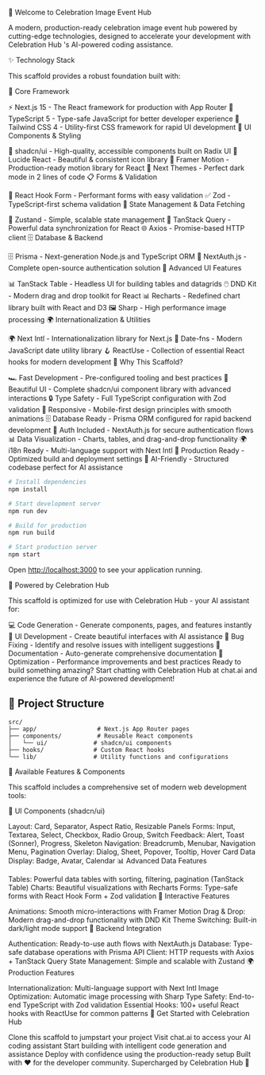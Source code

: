 🚀 Welcome to Celebration Image Event Hub

A modern, production-ready celebration image event hub powered by cutting-edge technologies, designed to accelerate your development with Celebration Hub 's AI-powered coding assistance.

✨ Technology Stack

This scaffold provides a robust foundation built with:

🎯 Core Framework

 ⚡ Next.js 15 - The React framework for production with App Router
 📘 TypeScript 5 - Type-safe JavaScript for better developer experience
 🎨 Tailwind CSS 4 - Utility-first CSS framework for rapid UI development
 🧩 UI Components & Styling

 🧩 shadcn/ui - High-quality, accessible components built on Radix UI
 🎯 Lucide React - Beautiful & consistent icon library
 🌈 Framer Motion - Production-ready motion library for React
 🎨 Next Themes - Perfect dark mode in 2 lines of code
 📋 Forms & Validation

 🎣 React Hook Form - Performant forms with easy validation
 ✅ Zod - TypeScript-first schema validation
 🔄 State Management & Data Fetching

 🐻 Zustand - Simple, scalable state management
 🔄 TanStack Query - Powerful data synchronization for React
 🌐 Axios - Promise-based HTTP client
 🗄️ Database & Backend

 🗄️ Prisma - Next-generation Node.js and TypeScript ORM
 🔐 NextAuth.js - Complete open-source authentication solution
 🎨 Advanced UI Features

 📊 TanStack Table - Headless UI for building tables and datagrids
 🖱️ DND Kit - Modern drag and drop toolkit for React
 📊 Recharts - Redefined chart library built with React and D3
 🖼️ Sharp - High performance image processing
 🌍 Internationalization & Utilities

 🌍 Next Intl - Internationalization library for Next.js
 📅 Date-fns - Modern JavaScript date utility library
 🪝 ReactUse - Collection of essential React hooks for modern development
 🎯 Why This Scaffold?

 🏎️ Fast Development - Pre-configured tooling and best practices
 🎨 Beautiful UI - Complete shadcn/ui component library with advanced interactions
 🔒 Type Safety - Full TypeScript configuration with Zod validation
 📱 Responsive - Mobile-first design principles with smooth animations
 🗄️ Database Ready - Prisma ORM configured for rapid backend development
 🔐 Auth Included - NextAuth.js for secure authentication flows
 📊 Data Visualization - Charts, tables, and drag-and-drop functionality
 🌍 i18n Ready - Multi-language support with Next Intl
 🚀 Production Ready - Optimized build and deployment settings
 🤖 AI-Friendly - Structured codebase perfect for AI assistance

```bash
# Install dependencies
npm install

# Start development server
npm run dev

# Build for production
npm run build

# Start production server
npm start
```

Open [http://localhost:3000](http://localhost:3000) to see your application running.




🤖 Powered by Celebration Hub

This scaffold is optimized for use with Celebration Hub  - your AI assistant for:

 💻 Code Generation - Generate components, pages, and features instantly
 🎨 UI Development - Create beautiful interfaces with AI assistance
 🔧 Bug Fixing - Identify and resolve issues with intelligent suggestions
 📝 Documentation - Auto-generate comprehensive documentation
 🚀 Optimization - Performance improvements and best practices
 Ready to build something amazing? Start chatting with Celebration Hub at chat.ai  and experience the future of AI-powered development!
## 📁 Project Structure

```
src/
├── app/                 # Next.js App Router pages
├── components/          # Reusable React components
│   └── ui/             # shadcn/ui components
├── hooks/              # Custom React hooks
└── lib/                # Utility functions and configurations
```

🎨 Available Features & Components

This scaffold includes a comprehensive set of modern web development tools:

🧩 UI Components (shadcn/ui)

 Layout: Card, Separator, Aspect Ratio, Resizable Panels
 Forms: Input, Textarea, Select, Checkbox, Radio Group, Switch
 Feedback: Alert, Toast (Sonner), Progress, Skeleton
 Navigation: Breadcrumb, Menubar, Navigation Menu, Pagination
 Overlay: Dialog, Sheet, Popover, Tooltip, Hover Card
 Data Display: Badge, Avatar, Calendar
 📊 Advanced Data Features

 Tables: Powerful data tables with sorting, filtering, pagination (TanStack Table)
 Charts: Beautiful visualizations with Recharts
 Forms: Type-safe forms with React Hook Form + Zod validation
 🎨 Interactive Features

 Animations: Smooth micro-interactions with Framer Motion
 Drag & Drop: Modern drag-and-drop functionality with DND Kit
 Theme Switching: Built-in dark/light mode support
 🔐 Backend Integration

 Authentication: Ready-to-use auth flows with NextAuth.js
 Database: Type-safe database operations with Prisma
 API Client: HTTP requests with Axios + TanStack Query
 State Management: Simple and scalable with Zustand
 🌍 Production Features

 Internationalization: Multi-language support with Next Intl
 Image Optimization: Automatic image processing with Sharp
 Type Safety: End-to-end TypeScript with Zod validation
 Essential Hooks: 100+ useful React hooks with ReactUse for common patterns
 🤝 Get Started with Celebration Hub

 Clone this scaffold to jumpstart your project
 Visit chat.ai  to access your AI coding assistant
 Start building with intelligent code generation and assistance
 Deploy with confidence using the production-ready setup
 Built with ❤️ for the developer community. Supercharged by Celebration Hub  🚀